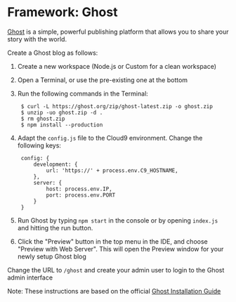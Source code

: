 # Framework: Ghost
[Ghost](https://ghost.org) is a simple, powerful publishing platform that 
allows you to share your story with the world.

Create a Ghost blog as follows:

1. Create a new workspace (Node.js or Custom for a clean workspace)
2. Open a Terminal, or use the pre-existing one at the bottom
3. Run the following commands in the Terminal:

        $ curl -L https://ghost.org/zip/ghost-latest.zip -o ghost.zip
        $ unzip -uo ghost.zip -d .
        $ rm ghost.zip
        $ npm install --production

4. Adapt the `config.js` file to the Cloud9 environment. Change the following keys:

        config: {
            development: {
                url: 'https://' + process.env.C9_HOSTNAME,
            },
            server: {
                host: process.env.IP,
                port: process.env.PORT
            }
        }

5. Run Ghost by typing `npm start` in the console or by opening `index.js` and
   hitting the run button.
6. Click the "Preview" button in the top menu in the IDE, and choose 
   "Preview with Web Server". This will open the Preview window for your newly setup Ghost blog

Change the URL to `/ghost` and create your admin user to login to the Ghost admin interface

Note: These instructions are based on the official [Ghost Installation Guide](http://support.ghost.org/installing-ghost-linux/)

